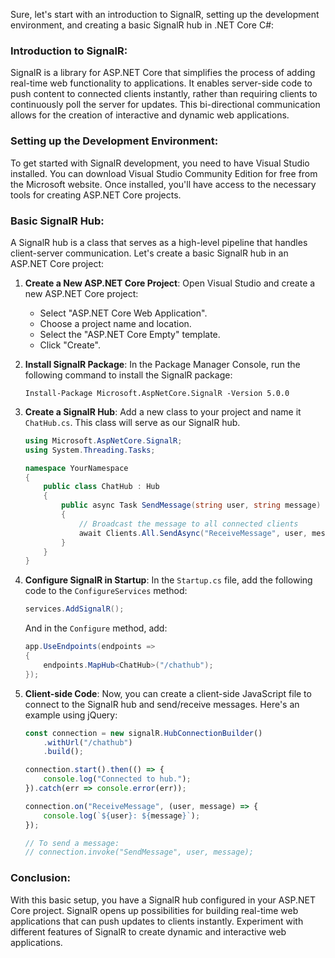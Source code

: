 Sure, let's start with an introduction to SignalR, setting up the development environment, and creating a basic SignalR hub in .NET Core C#:

### Introduction to SignalR:

SignalR is a library for ASP.NET Core that simplifies the process of adding real-time web functionality to applications. It enables server-side code to push content to connected clients instantly, rather than requiring clients to continuously poll the server for updates. This bi-directional communication allows for the creation of interactive and dynamic web applications.

### Setting up the Development Environment:

To get started with SignalR development, you need to have Visual Studio installed. You can download Visual Studio Community Edition for free from the Microsoft website. Once installed, you'll have access to the necessary tools for creating ASP.NET Core projects.

### Basic SignalR Hub:

A SignalR hub is a class that serves as a high-level pipeline that handles client-server communication. Let's create a basic SignalR hub in an ASP.NET Core project:

1. **Create a New ASP.NET Core Project**:
   Open Visual Studio and create a new ASP.NET Core project:
   - Select "ASP.NET Core Web Application".
   - Choose a project name and location.
   - Select the "ASP.NET Core Empty" template.
   - Click "Create".

2. **Install SignalR Package**:
   In the Package Manager Console, run the following command to install the SignalR package:
   ```
   Install-Package Microsoft.AspNetCore.SignalR -Version 5.0.0
   ```

3. **Create a SignalR Hub**:
   Add a new class to your project and name it `ChatHub.cs`. This class will serve as our SignalR hub.
   ```csharp
   using Microsoft.AspNetCore.SignalR;
   using System.Threading.Tasks;

   namespace YourNamespace
   {
       public class ChatHub : Hub
       {
           public async Task SendMessage(string user, string message)
           {
               // Broadcast the message to all connected clients
               await Clients.All.SendAsync("ReceiveMessage", user, message);
           }
       }
   }
   ```

4. **Configure SignalR in Startup**:
   In the `Startup.cs` file, add the following code to the `ConfigureServices` method:
   ```csharp
   services.AddSignalR();
   ```

   And in the `Configure` method, add:
   ```csharp
   app.UseEndpoints(endpoints =>
   {
       endpoints.MapHub<ChatHub>("/chathub");
   });
   ```

5. **Client-side Code**:
   Now, you can create a client-side JavaScript file to connect to the SignalR hub and send/receive messages. Here's an example using jQuery:

   ```javascript
   const connection = new signalR.HubConnectionBuilder()
       .withUrl("/chathub")
       .build();

   connection.start().then(() => {
       console.log("Connected to hub.");
   }).catch(err => console.error(err));

   connection.on("ReceiveMessage", (user, message) => {
       console.log(`${user}: ${message}`);
   });

   // To send a message:
   // connection.invoke("SendMessage", user, message);
   ```

### Conclusion:

With this basic setup, you have a SignalR hub configured in your ASP.NET Core project. SignalR opens up possibilities for building real-time web applications that can push updates to clients instantly. Experiment with different features of SignalR to create dynamic and interactive web applications.